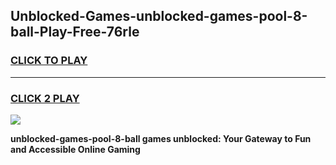 
## Unblocked-Games-unblocked-games-pool-8-ball-Play-Free-76rle
<h3>
<a href="https://premium76.site?title=unblocked-games-pool-8-ball&ref=23A">CLICK TO PLAY</a></h3>
<hr>

<h3>
<a href="https://premium76.site?title=unblocked-games-pool-8-ball&ref=23A">CLICK 2 PLAY</a>
  
</h3>

<a href="https://premium76.site?title=unblocked-games-pool-8-ball&ref=23A"><img src="https://clearcache.store/games.png"></a>


**unblocked-games-pool-8-ball games unblocked: Your Gateway to Fun and Accessible Online Gaming**
